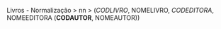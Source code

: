 Livros - Normalização >
nn >
(_CODLIVRO_, NOMELIVRO, _CODEDITORA_, NOMEEDITORA
(__CODAUTOR__, NOMEAUTOR))
